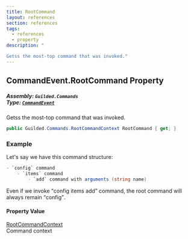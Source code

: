 ```yaml
---
title: RootCommand
layout: references
section: references
tags:
  - references
  - property
description: "

Getss the most-top command that was invoked."
---
```


## CommandEvent.RootCommand Property
##### **Assembly:** `Guilded.Commands`<br/>**Type:** [`CommandEvent`](CommandEvent 'Guilded.Commands.CommandEvent')

Getss the most-top command that was invoked.

```csharp
public Guilded.Commands.RootCommandContext RootCommand { get; }
```

### Example
  
Let's say we have this command structure:  
  
```csharp  
- `config` command  
    - `items` command  
        - `add` command with arguments (string name)  
```  
  
Even if we invoke <q>config items add</q> command, the root command will always remain <q>config</q>.

#### Property Value
[RootCommandContext](RootCommandContext 'Guilded.Commands.RootCommandContext')  
Command context